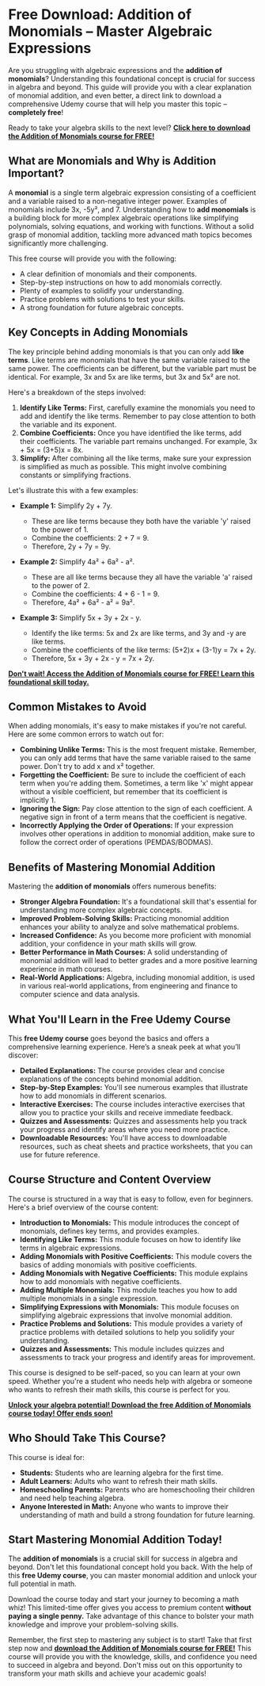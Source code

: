 # Free Download: Addition of Monomials – Master Algebraic Expressions

Are you struggling with algebraic expressions and the **addition of monomials**? Understanding this foundational concept is crucial for success in algebra and beyond. This guide will provide you with a clear explanation of monomial addition, and even better, a direct link to download a comprehensive Udemy course that will help you master this topic – **completely free**!

Ready to take your algebra skills to the next level? [**Click here to download the Addition of Monomials course for FREE!**](https://udemywork.com/addition-of-monomials)

## What are Monomials and Why is Addition Important?

A **monomial** is a single term algebraic expression consisting of a coefficient and a variable raised to a non-negative integer power. Examples of monomials include 3x, -5y², and 7. Understanding how to **add monomials** is a building block for more complex algebraic operations like simplifying polynomials, solving equations, and working with functions. Without a solid grasp of monomial addition, tackling more advanced math topics becomes significantly more challenging.

This free course will provide you with the following:

*   A clear definition of monomials and their components.
*   Step-by-step instructions on how to add monomials correctly.
*   Plenty of examples to solidify your understanding.
*   Practice problems with solutions to test your skills.
*   A strong foundation for future algebraic concepts.

## Key Concepts in Adding Monomials

The key principle behind adding monomials is that you can only add **like terms**. Like terms are monomials that have the same variable raised to the same power. The coefficients can be different, but the variable part must be identical. For example, 3x and 5x are like terms, but 3x and 5x² are not.

Here's a breakdown of the steps involved:

1.  **Identify Like Terms:** First, carefully examine the monomials you need to add and identify the like terms. Remember to pay close attention to both the variable and its exponent.
2.  **Combine Coefficients:** Once you have identified the like terms, add their coefficients. The variable part remains unchanged. For example, 3x + 5x = (3+5)x = 8x.
3.  **Simplify:** After combining all the like terms, make sure your expression is simplified as much as possible. This might involve combining constants or simplifying fractions.

Let's illustrate this with a few examples:

*   **Example 1:** Simplify 2y + 7y.
    *   These are like terms because they both have the variable 'y' raised to the power of 1.
    *   Combine the coefficients: 2 + 7 = 9.
    *   Therefore, 2y + 7y = 9y.

*   **Example 2:** Simplify 4a² + 6a² - a².
    *   These are all like terms because they all have the variable 'a' raised to the power of 2.
    *   Combine the coefficients: 4 + 6 - 1 = 9.
    *   Therefore, 4a² + 6a² - a² = 9a².

*   **Example 3:** Simplify 5x + 3y + 2x - y.
    *   Identify the like terms: 5x and 2x are like terms, and 3y and -y are like terms.
    *   Combine the coefficients of the like terms: (5+2)x + (3-1)y = 7x + 2y.
    *   Therefore, 5x + 3y + 2x - y = 7x + 2y.

[**Don't wait! Access the Addition of Monomials course for FREE! Learn this foundational skill today.**](https://udemywork.com/addition-of-monomials)

## Common Mistakes to Avoid

When adding monomials, it's easy to make mistakes if you're not careful. Here are some common errors to watch out for:

*   **Combining Unlike Terms:** This is the most frequent mistake. Remember, you can only add terms that have the same variable raised to the same power. Don't try to add x and x² together.
*   **Forgetting the Coefficient:** Be sure to include the coefficient of each term when you're adding them. Sometimes, a term like 'x' might appear without a visible coefficient, but remember that its coefficient is implicitly 1.
*   **Ignoring the Sign:** Pay close attention to the sign of each coefficient. A negative sign in front of a term means that the coefficient is negative.
*   **Incorrectly Applying the Order of Operations:** If your expression involves other operations in addition to monomial addition, make sure to follow the correct order of operations (PEMDAS/BODMAS).

## Benefits of Mastering Monomial Addition

Mastering the **addition of monomials** offers numerous benefits:

*   **Stronger Algebra Foundation:** It's a foundational skill that's essential for understanding more complex algebraic concepts.
*   **Improved Problem-Solving Skills:**  Practicing monomial addition enhances your ability to analyze and solve mathematical problems.
*   **Increased Confidence:**  As you become more proficient with monomial addition, your confidence in your math skills will grow.
*   **Better Performance in Math Courses:** A solid understanding of monomial addition will lead to better grades and a more positive learning experience in math courses.
*   **Real-World Applications:** Algebra, including monomial addition, is used in various real-world applications, from engineering and finance to computer science and data analysis.

## What You'll Learn in the Free Udemy Course

This **free Udemy course** goes beyond the basics and offers a comprehensive learning experience. Here’s a sneak peek at what you’ll discover:

*   **Detailed Explanations:**  The course provides clear and concise explanations of the concepts behind monomial addition.
*   **Step-by-Step Examples:**  You'll see numerous examples that illustrate how to add monomials in different scenarios.
*   **Interactive Exercises:**  The course includes interactive exercises that allow you to practice your skills and receive immediate feedback.
*   **Quizzes and Assessments:**  Quizzes and assessments help you track your progress and identify areas where you need more practice.
*   **Downloadable Resources:**  You'll have access to downloadable resources, such as cheat sheets and practice worksheets, that you can use for future reference.

## Course Structure and Content Overview

The course is structured in a way that is easy to follow, even for beginners. Here's a brief overview of the course content:

*   **Introduction to Monomials:**  This module introduces the concept of monomials, defines key terms, and provides examples.
*   **Identifying Like Terms:**  This module focuses on how to identify like terms in algebraic expressions.
*   **Adding Monomials with Positive Coefficients:**  This module covers the basics of adding monomials with positive coefficients.
*   **Adding Monomials with Negative Coefficients:**  This module explains how to add monomials with negative coefficients.
*   **Adding Multiple Monomials:**  This module teaches you how to add multiple monomials in a single expression.
*   **Simplifying Expressions with Monomials:**  This module focuses on simplifying algebraic expressions that involve monomial addition.
*   **Practice Problems and Solutions:** This module provides a variety of practice problems with detailed solutions to help you solidify your understanding.
*   **Quizzes and Assessments:** This module includes quizzes and assessments to track your progress and identify areas for improvement.

This course is designed to be self-paced, so you can learn at your own speed. Whether you're a student who needs help with algebra or someone who wants to refresh their math skills, this course is perfect for you.

[**Unlock your algebra potential! Download the free Addition of Monomials course today! Offer ends soon!**](https://udemywork.com/addition-of-monomials)

## Who Should Take This Course?

This course is ideal for:

*   **Students:** Students who are learning algebra for the first time.
*   **Adult Learners:** Adults who want to refresh their math skills.
*   **Homeschooling Parents:** Parents who are homeschooling their children and need help teaching algebra.
*   **Anyone Interested in Math:** Anyone who wants to improve their understanding of math and build a strong foundation for future learning.

## Start Mastering Monomial Addition Today!

The **addition of monomials** is a crucial skill for success in algebra and beyond. Don't let this foundational concept hold you back. With the help of this **free Udemy course**, you can master monomial addition and unlock your full potential in math.

Download the course today and start your journey to becoming a math whiz! This limited-time offer gives you access to premium content **without paying a single penny.** Take advantage of this chance to bolster your math knowledge and improve your problem-solving skills.

Remember, the first step to mastering any subject is to start! Take that first step now and [**download the Addition of Monomials course for FREE!**](https://udemywork.com/addition-of-monomials) This course will provide you with the knowledge, skills, and confidence you need to succeed in algebra and beyond. Don't miss out on this opportunity to transform your math skills and achieve your academic goals!
